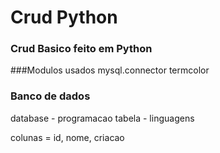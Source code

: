 # Crud Python

### Crud Basico feito em Python

###Modulos usados
mysql.connector
termcolor

### Banco de dados
database - programacao
tabela - linguagens

colunas = id, nome, criacao
